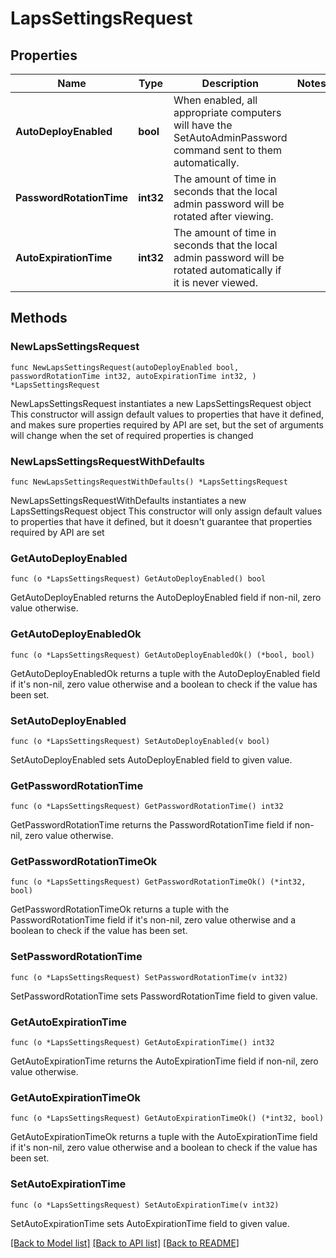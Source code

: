 # LapsSettingsRequest

## Properties

Name | Type | Description | Notes
------------ | ------------- | ------------- | -------------
**AutoDeployEnabled** | **bool** | When enabled, all appropriate computers will have the SetAutoAdminPassword command sent to them automatically. | 
**PasswordRotationTime** | **int32** | The amount of time in seconds that the local admin password will be rotated after viewing. | 
**AutoExpirationTime** | **int32** | The amount of time in seconds that the local admin password will be rotated automatically if it is never viewed. | 

## Methods

### NewLapsSettingsRequest

`func NewLapsSettingsRequest(autoDeployEnabled bool, passwordRotationTime int32, autoExpirationTime int32, ) *LapsSettingsRequest`

NewLapsSettingsRequest instantiates a new LapsSettingsRequest object
This constructor will assign default values to properties that have it defined,
and makes sure properties required by API are set, but the set of arguments
will change when the set of required properties is changed

### NewLapsSettingsRequestWithDefaults

`func NewLapsSettingsRequestWithDefaults() *LapsSettingsRequest`

NewLapsSettingsRequestWithDefaults instantiates a new LapsSettingsRequest object
This constructor will only assign default values to properties that have it defined,
but it doesn't guarantee that properties required by API are set

### GetAutoDeployEnabled

`func (o *LapsSettingsRequest) GetAutoDeployEnabled() bool`

GetAutoDeployEnabled returns the AutoDeployEnabled field if non-nil, zero value otherwise.

### GetAutoDeployEnabledOk

`func (o *LapsSettingsRequest) GetAutoDeployEnabledOk() (*bool, bool)`

GetAutoDeployEnabledOk returns a tuple with the AutoDeployEnabled field if it's non-nil, zero value otherwise
and a boolean to check if the value has been set.

### SetAutoDeployEnabled

`func (o *LapsSettingsRequest) SetAutoDeployEnabled(v bool)`

SetAutoDeployEnabled sets AutoDeployEnabled field to given value.


### GetPasswordRotationTime

`func (o *LapsSettingsRequest) GetPasswordRotationTime() int32`

GetPasswordRotationTime returns the PasswordRotationTime field if non-nil, zero value otherwise.

### GetPasswordRotationTimeOk

`func (o *LapsSettingsRequest) GetPasswordRotationTimeOk() (*int32, bool)`

GetPasswordRotationTimeOk returns a tuple with the PasswordRotationTime field if it's non-nil, zero value otherwise
and a boolean to check if the value has been set.

### SetPasswordRotationTime

`func (o *LapsSettingsRequest) SetPasswordRotationTime(v int32)`

SetPasswordRotationTime sets PasswordRotationTime field to given value.


### GetAutoExpirationTime

`func (o *LapsSettingsRequest) GetAutoExpirationTime() int32`

GetAutoExpirationTime returns the AutoExpirationTime field if non-nil, zero value otherwise.

### GetAutoExpirationTimeOk

`func (o *LapsSettingsRequest) GetAutoExpirationTimeOk() (*int32, bool)`

GetAutoExpirationTimeOk returns a tuple with the AutoExpirationTime field if it's non-nil, zero value otherwise
and a boolean to check if the value has been set.

### SetAutoExpirationTime

`func (o *LapsSettingsRequest) SetAutoExpirationTime(v int32)`

SetAutoExpirationTime sets AutoExpirationTime field to given value.



[[Back to Model list]](../README.md#documentation-for-models) [[Back to API list]](../README.md#documentation-for-api-endpoints) [[Back to README]](../README.md)


